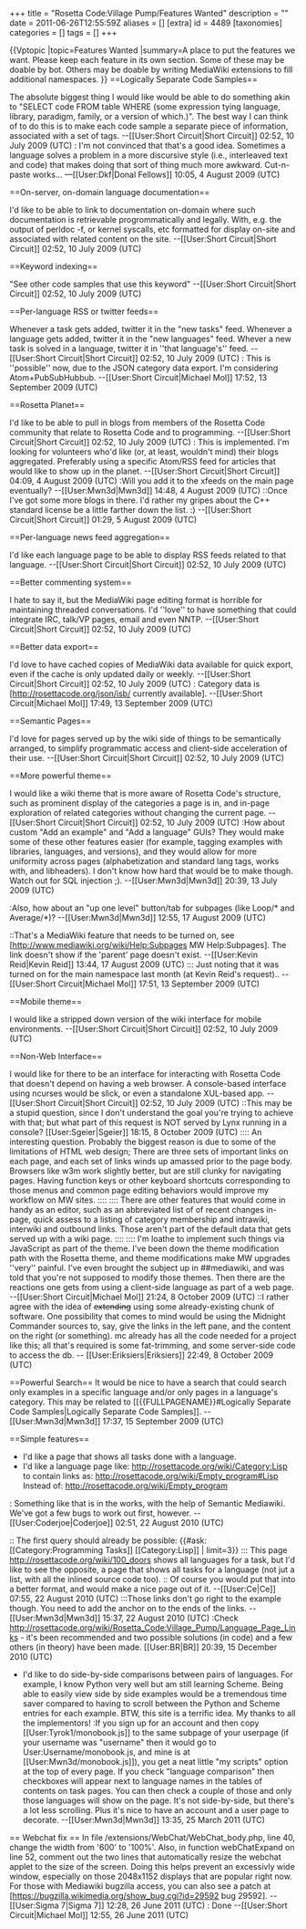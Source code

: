 +++
title = "Rosetta Code:Village Pump/Features Wanted"
description = ""
date = 2011-06-26T12:55:59Z
aliases = []
[extra]
id = 4489
[taxonomies]
categories = []
tags = []
+++

{{Vptopic
|topic=Features Wanted
|summary=A place to put the features we want.  Please keep each feature in its own section.  Some of these may be doable by bot.  Others may be doable by writing MediaWiki extensions to fill additional namespaces.
}}
==Logically Separate Code Samples==

The absolute biggest thing I would like would be able to do something akin to "SELECT code FROM table WHERE (some expression tying language, library, paradigm, family, or a version of which.)".  The best way I can think of to do this is to make each code sample a separate piece of information, associated with a set of tags. --[[User:Short Circuit|Short Circuit]] 02:52, 10 July 2009 (UTC)
: I'm not convinced that that's a good idea. Sometimes a language solves a problem in a more discursive style (i.e., interleaved text and code) that makes doing that sort of thing much more awkward. Cut-n-paste works... —[[User:Dkf|Donal Fellows]] 10:05, 4 August 2009 (UTC)

==On-server, on-domain language documentation==

I'd like to be able to link to documentation on-domain where such documentation is retrievable progrommatically and legally.  With, e.g. the output of perldoc -f, or kernel syscalls, etc formatted for display on-site and associated with related content on the site. --[[User:Short Circuit|Short Circuit]] 02:52, 10 July 2009 (UTC)

==Keyword indexing==

"See other code samples that use this keyword" --[[User:Short Circuit|Short Circuit]] 02:52, 10 July 2009 (UTC)

==Per-language RSS or twitter feeds==

Whenever a task gets added, twitter it in the "new tasks" feed.  Whenever a language gets added, twitter it in the "new languages" feed.  Whever a new task is solved in a language, twitter it in ''that language's'' feed. --[[User:Short Circuit|Short Circuit]] 02:52, 10 July 2009 (UTC)
: This is ''possible'' now, due to the JSON category data export.  I'm considering Atom+PubSubHubbub. --[[User:Short Circuit|Michael Mol]] 17:52, 13 September 2009 (UTC)

==Rosetta Planet==

I'd like to be able to pull in blogs from members of the Rosetta Code community that relate to Rosetta Code and to programming. --[[User:Short Circuit|Short Circuit]] 02:52, 10 July 2009 (UTC)
: This is implemented.  I'm looking for volunteers who'd like (or, at least, wouldn't mind) their blogs aggregated.  Preferably using a specific Atom/RSS feed for articles that would like to show up in the planet. --[[User:Short Circuit|Short Circuit]] 04:09, 4 August 2009 (UTC)
:Will you add it to the xfeeds on the main page eventually? --[[User:Mwn3d|Mwn3d]] 14:48, 4 August 2009 (UTC)
::Once I've got some more blogs in there.  I'd rather my gripes about the C++ standard license be a little farther down the list. :) --[[User:Short Circuit|Short Circuit]] 01:29, 5 August 2009 (UTC)

==Per-language news feed aggregation==

I'd like each language page to be able to display RSS feeds related to that language. --[[User:Short Circuit|Short Circuit]] 02:52, 10 July 2009 (UTC)

==Better commenting system==

I hate to say it, but the MediaWiki page editing format is horrible for maintaining threaded conversations.  I'd ''love'' to have something that could integrate IRC, talk/VP pages, email and even NNTP. --[[User:Short Circuit|Short Circuit]] 02:52, 10 July 2009 (UTC)

==Better data export==

I'd love to have cached copies of MediaWiki data available for quick export, even if the cache is only updated daily or weekly. --[[User:Short Circuit|Short Circuit]] 02:52, 10 July 2009 (UTC)
: Category data is [http://rosettacode.org/json/isb/ currently available]. --[[User:Short Circuit|Michael Mol]] 17:49, 13 September 2009 (UTC)

==Semantic Pages==

I'd love for pages served up by the wiki side of things to be semantically arranged, to simplify programmatic access and client-side acceleration of their use. --[[User:Short Circuit|Short Circuit]] 02:52, 10 July 2009 (UTC)

==More powerful theme==

I would like a wiki theme that is more aware of Rosetta Code's structure, such as prominent display of the categories a page is in, and in-page exploration of related categories without changing the current page. --[[User:Short Circuit|Short Circuit]] 02:52, 10 July 2009 (UTC)
:How about custom "Add an example" and "Add a language" GUIs? They would make some of these other features easier (for example, tagging examples with libraries, languages, and versions), and they would allow for more uniformity across pages (alphabetization and standard lang tags, works with, and libheaders). I don't know how hard that would be to make though. Watch out for SQL injection ;). --[[User:Mwn3d|Mwn3d]] 20:39, 13 July 2009 (UTC)

:Also, how about an "up one level" button/tab for subpages (like Loop/* and Average/*)? --[[User:Mwn3d|Mwn3d]] 12:55, 17 August 2009 (UTC)

::That's a MediaWiki feature that needs to be turned on, see [http://www.mediawiki.org/wiki/Help:Subpages MW Help:Subpages]. The link doesn't show if the 'parent' page doesn't exist. --[[User:Kevin Reid|Kevin Reid]] 13:44, 17 August 2009 (UTC)
::: Just noting that it was turned on for the main namespace last month (at Kevin Reid's request).. --[[User:Short Circuit|Michael Mol]] 17:51, 13 September 2009 (UTC)

==Mobile theme==

I would like a stripped down version of the wiki interface for mobile environments. --[[User:Short Circuit|Short Circuit]] 02:52, 10 July 2009 (UTC)

==Non-Web Interface==

I would like for there to be an interface for interacting with Rosetta Code that doesn't depend on having a web browser.  A console-based interface using ncurses would be slick, or even a standalone XUL-based app. --[[User:Short Circuit|Short Circuit]] 02:52, 10 July 2009 (UTC)
::This may be a stupid question, since I don't understand the goal you're trying to achieve with that; but what part of this request is NOT served by Lynx running in a console? [[User:Sgeier|Sgeier]] 18:15, 8 October 2009 (UTC)
::::  An interesting question.  Probably the biggest reason is due to some of the limitations of HTML web design; There are three sets of important links on each page, and each set of links winds up amassed prior to the page body.  Browsers like w3m work slightly better, but are still clunky for navigating pages. Having function keys or other keyboard shortcuts corresponding to those menus and common page editing behaviors would improve my workflow on MW sites.
::::
:::: There are other features that would come in handy as an editor, such as an abbreviated list of of recent changes in-page, quick assess to a listing of category membership and intrawiki, interwiki and outbound links.  Those aren't part of the default data that gets served up with a wiki page.
::::
:::: I'm loathe to implement such things via JavaScript as part of the theme.  I've been down the theme modification path with the Rosetta theme, and theme modifications make MW upgrades ''very'' painful.  I've even brought the subject up in ##mediawiki, and was told that you're not supposed to modify those themes.  Then there are the reactions one gets from using a client-side language as part of a web page.  --[[User:Short Circuit|Michael Mol]] 21:24, 8 October 2009 (UTC)
::I rather agree with the idea of <s>extending</s> using some already-existing chunk of software. One possibility that comes to mind would be using the Midnight Commander sources to, say, give the links in the left pane, and the content on the right (or something). mc already has all the code needed for a project like this; all that's required is some fat-trimming, and some server-side code to access the db. -- [[User:Eriksiers|Eriksiers]] 22:49, 8 October 2009 (UTC)

==Powerful Search==
It would be nice to have a search that could search only examples in a specific language and/or only pages in a language's category. This may be related to [[{{FULLPAGENAME}}#Logically Separate Code Samples|Logically Separate Code Samples]]. --[[User:Mwn3d|Mwn3d]] 17:37, 15 September 2009 (UTC)

==Simple features==
- I'd like a page that shows all tasks done with a language.
- I'd like a language page like:
http://rosettacode.org/wiki/Category:Lisp
to contain links as:
http://rosettacode.org/wiki/Empty_program#Lisp
Instead of:
http://rosettacode.org/wiki/Empty_program

: Something like that is in the works, with the help of Semantic Mediawiki. We've got a few bugs to work out first, however. --[[User:Coderjoe|Coderjoe]] 02:51, 22 August 2010 (UTC)

:: The first query should already be possible: {{#ask: [[Category:Programming Tasks]] [[Category:Lisp]] | limit=3}}
::: This page http://rosettacode.org/wiki/100_doors shows all languages for a task, but I'd like to see the opposite, a page that shows all tasks for a language (not jut a list, with all the inlined source code too).
:: Of course you would put that into a better format, and would make a nice page out of it. --[[User:Ce|Ce]] 07:55, 22 August 2010 (UTC)
:::Those links don't go right to the example though. You need to add the anchor on to the ends of the links. --[[User:Mwn3d|Mwn3d]] 15:37, 22 August 2010 (UTC)
:Check http://rosettacode.org/wiki/Rosetta_Code:Village_Pump/Language_Page_Links - it's been recommended and two possible solutions (in code) and a few others (in theory) have been made. [[User:BR|BR]] 20:39, 15 December 2010 (UTC)

- I'd like to do side-by-side comparisons between pairs of languages.  For example,  I know Python very well but am still learning Scheme.  Being able to easily view side by side examples would be a tremendous time saver compared to having to scroll between the Python and Scheme entries for each example.  BTW, this site is a terrific idea.  My thanks to all the implementors!
:If you sign up for an account and then copy [[User:Tyrok1/monobook.js]] to the same subpage of your userpage (if your username was "username" then it would go to User:Username/monobook.js, and mine is at [[User:Mwn3d/monobook.js]]), you get a neat little "my scripts" option at the top of every page. If you check "language comparison" then checkboxes will appear next to language names in the tables of contents on task pages. You can then check a couple of those and only those languages will show on the page. It's not side-by-side, but there's a lot less scrolling. Plus it's nice to have an account and a user page to decorate. --[[User:Mwn3d|Mwn3d]] 13:35, 25 March 2011 (UTC)

== Webchat fix ==
In file /extensions/WebChat/WebChat_body.php, line 40, change the width from '600' to '100%'.  Also, in function webChatExpand on line 52, comment out the two lines that automatically resize the webchat applet to the size of the screen.  Doing this helps prevent an excessivly wide window, especially on those 2048x1152 displays that are popular right now.  For those with Mediawiki bugzilla access, you can also see a patch at [https://bugzilla.wikimedia.org/show_bug.cgi?id=29592 bug 29592]. --[[User:Sigma 7|Sigma 7]] 12:28, 26 June 2011 (UTC)
: Done --[[User:Short Circuit|Michael Mol]] 12:55, 26 June 2011 (UTC)
